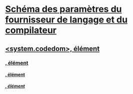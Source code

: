 # [Schéma des paramètres du fournisseur de langage et du compilateur](index.md)
## [<system.codedom>, élément](system-codedom-element.md)
### [<compilers>, élément](compilers-element.md)
#### [<compiler>, élément](compiler-element.md)
##### [<providerOption>, élément](provideroption-element.md)
